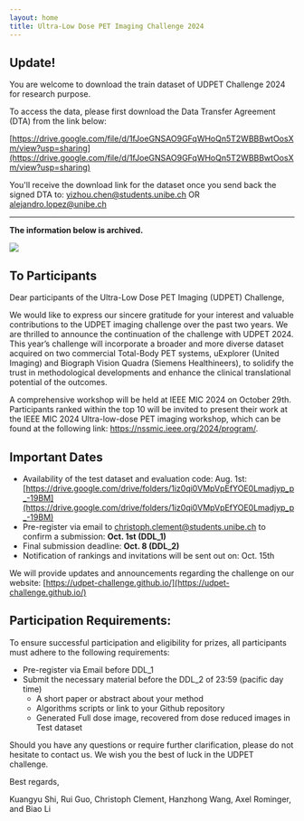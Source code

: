 ```yaml
---
layout: home
title: Ultra-Low Dose PET Imaging Challenge 2024
---
```




## Update!

You are welcome to download the train dataset of UDPET Challenge 2024 for research purpose.

To access the data, please first download the Data Transfer Agreement (DTA) from the link below:

[https://drive.google.com/file/d/1fJoeGNSAO9GFqWHoQn5T2WBBBwtOosXm/view?usp=sharing](https://drive.google.com/file/d/1fJoeGNSAO9GFqWHoQn5T2WBBBwtOosXm/view?usp=sharing)  

You'll receive the download link for the dataset once you send back the signed DTA to: [yizhou.chen@students.unibe.ch](mailto:yizhou.chen@students.unibe.ch) OR [alejandro.lopez@unibe.ch](mailto:alejandro.lopez@unibe.ch)

---

**The information below is archived.**

![](assets/overview.jpg)

## To Participants

Dear participants of the Ultra-Low Dose PET Imaging (UDPET) Challenge,

We would like to express our sincere gratitude for your interest and valuable contributions to the UDPET imaging challenge over the past two years. We are thrilled to announce the continuation of the challenge with UDPET 2024. This year’s challenge will incorporate a broader and more diverse dataset acquired on two commercial Total-Body PET systems, uExplorer (United Imaging) and Biograph  Vision Quadra (Siemens Healthineers), to solidify the trust in methodological developments and enhance the clinical translational potential of the outcomes.

A comprehensive workshop will be held at IEEE MIC 2024 on October 29th. Participants ranked within the top 10 will be invited to present their work at the IEEE MIC 2024 Ultra-low-dose PET imaging workshop, which can be found at the following link: https://nssmic.ieee.org/2024/program/.

## Important Dates

- Availability of the test dataset and evaluation code: Aug. 1st: [https://drive.google.com/drive/folders/1iz0qi0VMpVpEfYOE0Lmadjyp_p_-19BM](https://drive.google.com/drive/folders/1iz0qi0VMpVpEfYOE0Lmadjyp_p_-19BM)
- Pre-register via email to christoph.clement@students.unibe.ch to confirm a submission: **Oct. 1st (DDL_1)**
- Final submission deadline:  **Oct. 8 (DDL_2)**
- Notification of rankings and invitations will be sent out on: Oct. 15th

We will provide updates and announcements regarding the challenge on our website: [https://udpet-challenge.github.io/](https://udpet-challenge.github.io/)

## Participation Requirements:
To ensure successful participation and eligibility for prizes, all participants must adhere to the following requirements:

- Pre-register via Email before DDL_1
- Submit the necessary material before the DDL_2 of 23:59 (pacific day time)
    - A short paper or abstract about your method
    - Algorithms scripts or link to your Github repository
    - Generated Full dose image, recovered from dose reduced images in Test dataset
    
Should you have any questions or require further clarification, please do not hesitate to contact us. We wish you the best of luck in the UDPET challenge.

Best regards,

Kuangyu Shi, Rui Guo, Christoph Clement, Hanzhong Wang, Axel Rominger, and Biao Li

